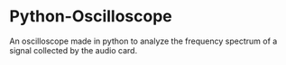 # Python-Oscilloscope
An oscilloscope made in python to analyze the frequency spectrum of a signal collected by the audio card.
